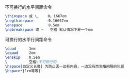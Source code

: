 不可换行的水平间距命令
```latex
\thinspace 或 \,    0，1667em
\negthinspace      -0.16667em    
\enspace            0.5em
\nobreakspace 或 ~   空格 默认情况下是一个em
```

可换行的水平行间距命令
```latex
\quad      1em
\qquad     2em
\enskip    0.5em
\          空格%不可断行的
\hspace{自定义长度} 为防止因一边有内容，一边没有而忽略间隔的问题
\hspace*{1cm等等}
```